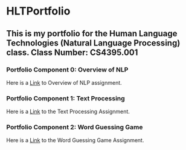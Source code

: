 # HLTPortfolio

## This is my portfolio for the Human Language Technologies (Natural Language Processing) class. Class Number: CS4395.001


### Portfolio Component 0: Overview of NLP
Here is a [Link](https://github.com/rpatangay00/HLTPortfolio/blob/98d6c8092932f2dfdb7cca36472e0ec5f41c9a5a/Portfolio%20Component%200/Overview%20of%20NLP.pdf) to Overview of NLP assignment.

### Portfolio Component 1: Text Processing
Here is a [Link](https://github.com/rpatangay00/HLTPortfolio/blob/b5e99aee86107e99a1262d390d6e0c22e7a540f4/Porfolio%20Component%201/text_processing/main.py) to the Text Processing Assignment.

### Portfolio Component 2: Word Guessing Game
Here is a [Link]() to the Word Guessing Game Assignment.
